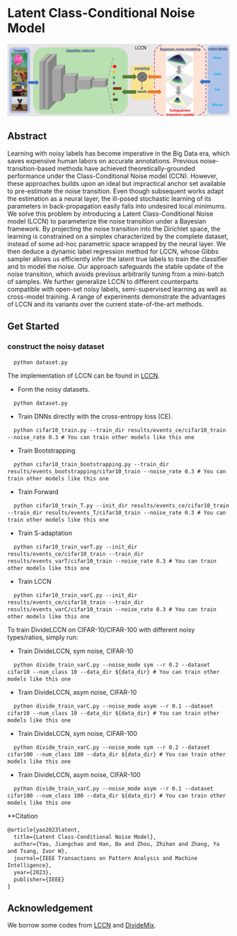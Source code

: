 # Latent Class-Conditional Noise Model

<div align="left">
  <img src="figures/methods.jpg" width="1000px" />
</div>

## Abstract 
Learning with noisy labels has become imperative in the Big Data era, which saves expensive human labors on accurate annotations. Previous noise-transition-based methods have achieved theoretically-grounded performance under the Class-Conditional Noise model (CCN). However, these approaches builds upon an ideal but impractical anchor set available to pre-estimate the noise transition. Even though subsequent works adapt the estimation as a neural layer, the ill-posed stochastic learning of its parameters in back-propagation easily falls into undesired local minimums. We solve this problem by introducing a Latent Class-Conditional Noise model (LCCN) to
parameterize the noise transition under a Bayesian framework. By projecting the noise transition into the Dirichlet space, the learning is constrained on a simplex characterized by the complete dataset, instead of some ad-hoc parametric space wrapped by the neural layer. We then deduce a dynamic label regression method for LCCN, whose Gibbs sampler allows us efficiently infer the latent true labels to train the classifier and to model the noise. Our approach safeguards the stable update of the noise transition, which avoids previous arbitrarily tuning from a mini-batch of samples. We further generalize LCCN to different counterparts compatible with open-set noisy labels, semi-supervised learning as well as cross-model training. A range of experiments demonstrate the advantages of LCCN and its variants over the current state-of-the-art methods. 

## Get Started

### construct the noisy dataset
```Shell
  python dataset.py
  ```


The implementation of LCCN can be found in [LCCN](https://github.com/Sunarker/Safeguarded-Dynamic-Label-Regression-for-Noisy-Supervision).


- Form the noisy datasets.
```Shell
  python dataset.py
  ```

- Train DNNs directly with the cross-entropy loss (CE).
```Shell
  python cifar10_train.py --train_dir results/events_ce/cifar10_train --noise_rate 0.3 # You can train other models like this one
  ```

- Train Bootstrapping
```Shell
  python cifar10_train_bootstrapping.py --train_dir results/events_bootstrapping/cifar10_train --noise_rate 0.3 # You can train other models like this one
  ```

- Train Forward 
```Shell
  python cifar10_train_T.py --init_dir results/events_ce/cifar10_train --train_dir results/events_T/cifar10_train --noise_rate 0.3 # You can train other models like this one
  ```
  
- Train S-adaptation
```Shell
  python cifar10_train_varT.py --init_dir results/events_ce/cifar10_train --train_dir results/events_varT/cifar10_train --noise_rate 0.3 # You can train other models like this one
  ```
  
- Train LCCN
```Shell
  python cifar10_train_varC.py --init_dir results/events_ce/cifar10_train --train_dir results/events_varC/cifar10_train --noise_rate 0.3 # You can train other models like this one
```



To train DivideLCCN on CIFAR-10/CIFAR-100 with different noisy types/ratios, simply run:

- Train DivideLCCN, sym noise, CIFAR-10
```Shell
  python divide_train_varC.py --noise_mode sym --r 0.2 --dataset cifar10 --num_class 10 --data_dir ${data_dir} # You can train other models like this one
```

- Train DivideLCCN, asym noise, CIFAR-10
```Shell
  python divide_train_varC.py --noise_mode asym --r 0.1 --dataset cifar10 --num_class 10 --data_dir ${data_dir} # You can train other models like this one
```

- Train DivideLCCN, sym noise, CIFAR-100
```Shell
  python divide_train_varC.py --noise_mode sym --r 0.2 --dataset cifar100 --num_class 100 --data_dir ${data_dir} # You can train other models like this one
```

- Train DivideLCCN, asym noise, CIFAR-100
```Shell
  python divide_train_varC.py --noise_mode asym --r 0.1 --dataset cifar100 --num_class 100 --data_dir ${data_dir} # You can train other models like this one
```


**Citation
```
@article{yao2023latent,
  title={Latent Class-Conditional Noise Model},
  author={Yao, Jiangchao and Han, Bo and Zhou, Zhihan and Zhang, Ya and Tsang, Ivor W},
  journal={IEEE Transactions on Pattern Analysis and Machine Intelligence},
  year={2023},
  publisher={IEEE}
}
```


## Acknowledgement

We borrow some codes from [LCCN](https://github.com/Sunarker/Safeguarded-Dynamic-Label-Regression-for-Noisy-Supervision) and [DivideMix](https://github.com/LiJunnan1992/DivideMix).




